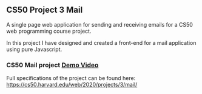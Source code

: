 ## CS50 Project 3 Mail

A single page web application for sending and receiving emails for a CS50 web programming course project.

In this project I have designed and created a front-end for a mail application using pure Javascript.

### CS50 Mail project [Demo Video](https://youtu.be/f1fR3f49nPo)

Full specifications of the project  can be found here: https://cs50.harvard.edu/web/2020/projects/3/mail/

